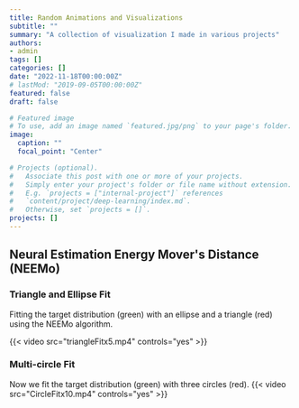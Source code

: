 ```yaml
---
title: Random Animations and Visualizations 
subtitle: ""
summary: "A collection of visualization I made in various projects" 
authors:
- admin
tags: []
categories: []
date: "2022-11-18T00:00:00Z"
# lastMod: "2019-09-05T00:00:00Z"
featured: false
draft: false

# Featured image
# To use, add an image named `featured.jpg/png` to your page's folder. 
image:
  caption: ""
  focal_point: "Center"

# Projects (optional).
#   Associate this post with one or more of your projects.
#   Simply enter your project's folder or file name without extension.
#   E.g. `projects = ["internal-project"]` references 
#   `content/project/deep-learning/index.md`.
#   Otherwise, set `projects = []`.
projects: []
---
```

<!-- Change this color later -->
## Neural Estimation Energy Mover's Distance (NEEMo)
### Triangle and Ellipse Fit
Fitting the target distribution (green) with an ellipse and a triangle (red) using the NEEMo algorithm.

{{< video src="triangleFitx5.mp4" controls="yes" >}}

### Multi-circle Fit
Now we fit the target distribution (green) with three circles (red).
{{< video src="CircleFitx10.mp4" controls="yes" >}}